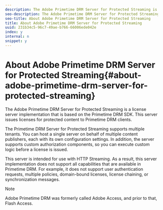 ```yaml
---
description: The Adobe Primetime DRM Server for Protected Streaming is a license server implementation that is based on the Primetime DRM SDK. This server issues licenses for protected content to Primetime DRM clients.
seo-description: The Adobe Primetime DRM Server for Protected Streaming is a license server implementation that is based on the Primetime DRM SDK. This server issues licenses for protected content to Primetime DRM clients.
seo-title: About Adobe Primetime DRM Server for Protected Streaming
title: About Adobe Primetime DRM Server for Protected Streaming
uuid: 231b34c5-96c7-49ae-b766-66006ede042e
index: y
internal: n
snippet: y
---
```


# About Adobe Primetime DRM Server for Protected Streaming{#about-adobe-primetime-drm-server-for-protected-streaming}

The Adobe Primetime DRM Server for Protected Streaming is a license server implementation that is based on the Primetime DRM SDK. This server issues licenses for protected content to Primetime DRM clients.

The Primetime DRM Server for Protected Streaming supports multiple tenants. You can host a single server on behalf of multiple content publishers, each with its own configuration settings. In addition, the server supports custom authorization components, so you can execute custom logic before a license is issued.

This server is intended for use with HTTP Streaming. As a result, this server implementation does not support all capabilities that are available in Primetime DRM. For example, it does not support user authentication requests, multiple policies, domain-bound licenses, license chaining, or synchronization messages.

>[!NOTE]
>
>Adobe Primetime DRM was formerly called Adobe Access, and prior to that, Flash Access.

